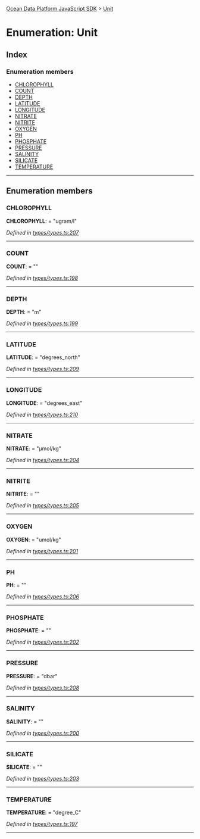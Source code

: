 [Ocean Data Platform JavaScript SDK](../README.md) > [Unit](../enums/unit.md)

# Enumeration: Unit

## Index

### Enumeration members

* [CHLOROPHYLL](unit.md#chlorophyll)
* [COUNT](unit.md#count)
* [DEPTH](unit.md#depth)
* [LATITUDE](unit.md#latitude)
* [LONGITUDE](unit.md#longitude)
* [NITRATE](unit.md#nitrate)
* [NITRITE](unit.md#nitrite)
* [OXYGEN](unit.md#oxygen)
* [PH](unit.md#ph)
* [PHOSPHATE](unit.md#phosphate)
* [PRESSURE](unit.md#pressure)
* [SALINITY](unit.md#salinity)
* [SILICATE](unit.md#silicate)
* [TEMPERATURE](unit.md#temperature)

---

## Enumeration members

<a id="chlorophyll"></a>

###  CHLOROPHYLL

**CHLOROPHYLL**:  = "ugram/l"

*Defined in [types/types.ts:207](https://github.com/C4IROcean/ODP-sdk-js/blob/cbd469b/source/types/types.ts#L207)*

___
<a id="count"></a>

###  COUNT

**COUNT**:  = ""

*Defined in [types/types.ts:198](https://github.com/C4IROcean/ODP-sdk-js/blob/cbd469b/source/types/types.ts#L198)*

___
<a id="depth"></a>

###  DEPTH

**DEPTH**:  = "m"

*Defined in [types/types.ts:199](https://github.com/C4IROcean/ODP-sdk-js/blob/cbd469b/source/types/types.ts#L199)*

___
<a id="latitude"></a>

###  LATITUDE

**LATITUDE**:  = "degrees_north"

*Defined in [types/types.ts:209](https://github.com/C4IROcean/ODP-sdk-js/blob/cbd469b/source/types/types.ts#L209)*

___
<a id="longitude"></a>

###  LONGITUDE

**LONGITUDE**:  = "degrees_east"

*Defined in [types/types.ts:210](https://github.com/C4IROcean/ODP-sdk-js/blob/cbd469b/source/types/types.ts#L210)*

___
<a id="nitrate"></a>

###  NITRATE

**NITRATE**:  = "µmol/kg"

*Defined in [types/types.ts:204](https://github.com/C4IROcean/ODP-sdk-js/blob/cbd469b/source/types/types.ts#L204)*

___
<a id="nitrite"></a>

###  NITRITE

**NITRITE**:  = ""

*Defined in [types/types.ts:205](https://github.com/C4IROcean/ODP-sdk-js/blob/cbd469b/source/types/types.ts#L205)*

___
<a id="oxygen"></a>

###  OXYGEN

**OXYGEN**:  = "umol/kg"

*Defined in [types/types.ts:201](https://github.com/C4IROcean/ODP-sdk-js/blob/cbd469b/source/types/types.ts#L201)*

___
<a id="ph"></a>

###  PH

**PH**:  = ""

*Defined in [types/types.ts:206](https://github.com/C4IROcean/ODP-sdk-js/blob/cbd469b/source/types/types.ts#L206)*

___
<a id="phosphate"></a>

###  PHOSPHATE

**PHOSPHATE**:  = ""

*Defined in [types/types.ts:202](https://github.com/C4IROcean/ODP-sdk-js/blob/cbd469b/source/types/types.ts#L202)*

___
<a id="pressure"></a>

###  PRESSURE

**PRESSURE**:  = "dbar"

*Defined in [types/types.ts:208](https://github.com/C4IROcean/ODP-sdk-js/blob/cbd469b/source/types/types.ts#L208)*

___
<a id="salinity"></a>

###  SALINITY

**SALINITY**:  = ""

*Defined in [types/types.ts:200](https://github.com/C4IROcean/ODP-sdk-js/blob/cbd469b/source/types/types.ts#L200)*

___
<a id="silicate"></a>

###  SILICATE

**SILICATE**:  = ""

*Defined in [types/types.ts:203](https://github.com/C4IROcean/ODP-sdk-js/blob/cbd469b/source/types/types.ts#L203)*

___
<a id="temperature"></a>

###  TEMPERATURE

**TEMPERATURE**:  = "degree_C"

*Defined in [types/types.ts:197](https://github.com/C4IROcean/ODP-sdk-js/blob/cbd469b/source/types/types.ts#L197)*

___

